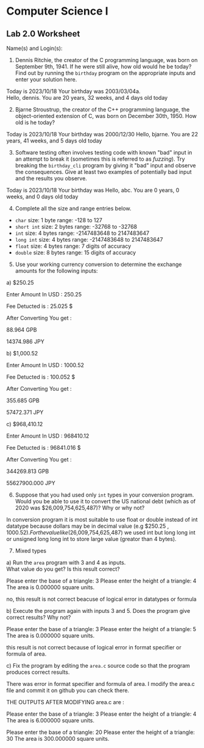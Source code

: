 
# Computer Science I 
## Lab 2.0 Worksheet

Name(s) and Login(s):



1. Dennis Ritchie, the creator of the C programming language,
was born on September 9th, 1941.  If he were still alive,
how old would he be today?  Find out by running the `birthday`
program on the appropriate inputs and enter your solution here.

Today is 2023/10/18
Your birthday was 2003/03/04a.  
Hello, dennis.  You are 20 years, 32 weeks, and 4 days old today



2. Bjarne Stroustrup, the creator of the C++ programming
language, the object-oriented extension of C, was born on
December 30th, 1950.  How old is he today?

Today is 2023/10/18
Your birthday was 2000/12/30
Hello, bjarne.  You are 22 years, 41 weeks, and 5 days old today


3. Software testing often involves testing code with known
"bad" input in an attempt to break it (sometimes this is
referred to as *fuzzing*).  Try breaking the `birthday_cli`
program by giving it "bad" input and observe the consequences.
Give at least two examples of potentially bad input and the
results you observe.

Today is 2023/10/18
Your birthday was
Hello, abc.  You are 0 years, 0 weeks, and 0 days old today




4. Complete all the size and range entries below.

* `char`
  size: 1 byte
  range: -128 to 127
* `short int`
  size: 2 bytes
  range: -32768 to -32768
* `int`
  size: 4 bytes
  range:  -2147483648 to 2147483647
* `long int`
  size: 4 bytes
  range: -2147483648 to 2147483647
* `float`
  size: 4 bytes
  range: 7 digits of accuracy
* `double`
  size: 8 bytes
  range: 15 digits of accuracy


5. Use your working currency conversion to determine
the exchange amounts for the following inputs:

  a) $250.25

Enter Amount In USD : 250.25


Fee Detucted is : 25.025 $

After Converting You get :

88.964 GPB

14374.986 JPY


  b) $1,000.52

Enter Amount In USD : 1000.52


Fee Detucted is : 100.052 $

After Converting You get :

355.685 GPB

57472.371 JPY


  c) $968,410.12


Enter Amount In USD : 968410.12


Fee Detucted is : 96841.016 $

After Converting You get :

344269.813 GPB

55627900.000 JPY




6. Suppose that you had used only `int` types
in your conversion program.  Would you be able
to use it to convert the US national debt
(which as of 2020 was \$26,009,754,625,487)?
Why or why not?

In conversion program it is most suitable to use float or double instead of int datatype
because dollars may be in decimal value (e.g $250.25 , $1000.52).
For the value like ($26,009,754,625,487) we used int but long long int or unsigned long long int 
to store large value (greator than 4 bytes).



7. Mixed types

a) Run the `area` program with 3 and 4 as inputs.  
What value do you get?  Is this result correct?

Please enter the base of a triangle: 3
Please enter the height of a triangle: 4
The area is 0.000000 square units.

no, this result is not correct beacuse of logical error in datatypes or formula


b) Execute the program again with inputs 3 and 5.
Does the program give correct results?  Why not?

Please enter the base of a triangle: 3
Please enter the height of a triangle: 5
The area is 0.000000 square units.

this result is not correct because of logical error in format specifier or formula of area.

c) Fix the program by editing the `area.c` source
code so that the program produces correct results.

There was error in format specifier and formula of area. I modify the area.c file and commit it on github you can check there.

THE OUTPUTS AFTER MODIFYING area.c are :

Please enter the base of a triangle: 3
Please enter the height of a triangle: 4
The area is 6.000000 square units.

Please enter the base of a triangle: 20
Please enter the height of a triangle: 30
The area is 300.000000 square units.


